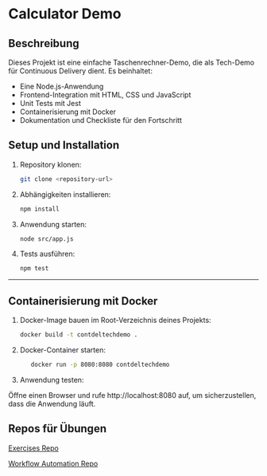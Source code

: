 # Calculator Demo

## Beschreibung
Dieses Projekt ist eine einfache Taschenrechner-Demo, die als Tech-Demo für Continuous Delivery dient. Es beinhaltet:
- Eine Node.js-Anwendung
- Frontend-Integration mit HTML, CSS und JavaScript
- Unit Tests mit Jest
- Containerisierung mit Docker
- Dokumentation und Checkliste für den Fortschritt

## Setup und Installation
1. Repository klonen:
   ```bash
   git clone <repository-url>
2. Abhängigkeiten installieren:
   ```bash
   npm install
3. Anwendung starten:
   ```bash
   node src/app.js
4. Tests ausführen:
   ```bash
   npm test
----------------------------------------------------------------

## Containerisierung mit Docker
1. Docker-Image bauen im Root-Verzeichnis deines Projekts:
   ```bash
   docker build -t contdeltechdemo .
2. Docker-Container starten:
   ```bash
      docker run -p 8080:8080 contdeltechdemo
2. Anwendung testen:

Öffne einen Browser und rufe http://localhost:8080 auf, um sicherzustellen, dass die Anwendung läuft.

## Repos für Übungen

[Exercises Repo](https://github.com/AlaaAbouElFadl/ContDelExercises)

[Workflow Automation Repo](https://github.com/AlaaAbouElFadl/contdel-uebung3)